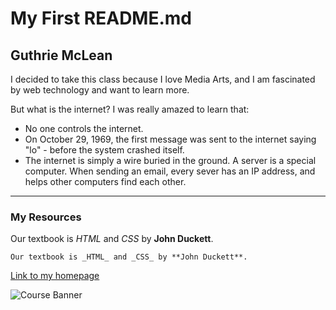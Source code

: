 # My First README.md
## Guthrie McLean

I decided to take this class because I love Media Arts, and I am fascinated by web technology and want to learn more.

But what is the internet? I was really amazed to learn that:

- No one controls the internet.
- On October 29, 1969, the first message was sent to the internet saying "lo" - before the system crashed itself.
- The internet is simply a wire buried in the ground. A server is a special computer. When sending an email, every sever has an IP address, and helps other computers find each other.
***
### My Resources
Our textbook is _HTML_ and _CSS_ by **John Duckett**.

```
Our textbook is _HTML_ and _CSS_ by **John Duckett**.
```

[Link to my homepage](https://media-ed-online.github.io/intro-web-dev/)

![Course Banner](http://bit.ly/2DIVG46)

